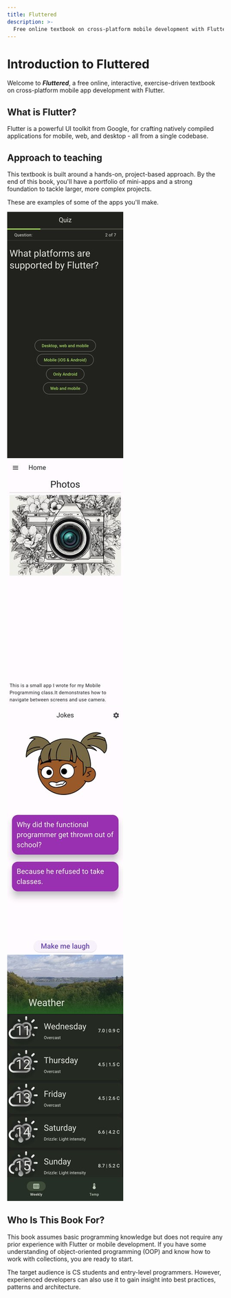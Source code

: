 ```yaml
---
title: Fluttered
description: >-
  Free online textbook on cross-platform mobile development with Flutter.
---
```


# Introduction to Fluttered

Welcome to **_Fluttered_**, a free online, interactive, exercise-driven textbook on
cross-platform mobile app development with Flutter.

## What is Flutter?

Flutter is a powerful UI toolkit from Google, for crafting natively compiled
applications for mobile, web, and desktop - all from a single codebase.

## Approach to teaching

This textbook is built around a hands-on, project-based approach.
By the end of this book, you'll have a portfolio of mini-apps and a strong
foundation to tackle larger, more complex projects.

These are examples of some of the apps you'll make.

![Screenshot of Quiz app](images/quiz-app.jpg "Quiz app")
![Screenshot of Photos app](images/photos-app.jpg "Photos app")
![Screenshot of Jokes app](images/jokes-app.jpg "Jokes app")
![Screenshot of Weather-forecast app](images/weather-app.jpg "Weather app")

## Who Is This Book For?

This book assumes basic programming knowledge but does not require any prior
experience with Flutter or mobile development.
If you have some understanding of object-oriented programming (OOP) and know
how to work with collections, you are ready to start.

The target audience is CS students and entry-level programmers.
However, experienced developers can also use it to gain insight into best
practices, patterns and architecture.
